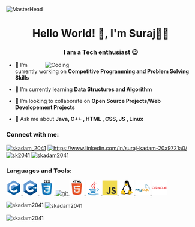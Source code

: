 ![MasterHead](https://wallpaperaccess.com/full/1424893.jpg)
<h1 align="center">Hello World! 👋, I'm Suraj👨‍💻</h1>
<h3 align="center">I am a Tech enthusiast 😉</h3>
<img align="right" alt="Coding" width="400" src="https://code.ankitpathshala.com/wp-content/uploads/2020/12/homeAvatar.gif">



- 🔭 I’m currently working on **Competitive Programming and Problem Solving Skills**

- 🌱 I’m currently learning **Data Structures and Algorithm**

- 👯 I’m looking to collaborate on **Open Source Projects/Web Developement Projects**

- 💬 Ask me about **Java, C++ , HTML , CSS, JS , Linux**

<h3 align="left">Connect with me:</h3>
<p align="left">
<a href="https://twitter.com/skadam_2041" target="blank"><img align="center" src="https://raw.githubusercontent.com/rahuldkjain/github-profile-readme-generator/master/src/images/icons/Social/twitter.svg" alt="skadam_2041" height="30" width="40" /></a>
<a href="https://linkedin.com/in/https://www.linkedin.com/in/suraj-kadam-20a9721a0/" target="blank"><img align="center" src="https://raw.githubusercontent.com/rahuldkjain/github-profile-readme-generator/master/src/images/icons/Social/linked-in-alt.svg" alt="https://www.linkedin.com/in/suraj-kadam-20a9721a0/" height="30" width="40" /></a>
<a href="https://www.codechef.com/users/sk2041" target="blank"><img align="center" src="https://cdn.jsdelivr.net/npm/simple-icons@3.1.0/icons/codechef.svg" alt="sk2041" height="30" width="40" /></a>
<a href="https://www.leetcode.com/skadam2041" target="blank"><img align="center" src="https://raw.githubusercontent.com/rahuldkjain/github-profile-readme-generator/master/src/images/icons/Social/leet-code.svg" alt="skadam2041" height="30" width="40" /></a>
</p>

<h3 align="left">Languages and Tools:</h3>
<p align="left"> <a href="https://www.cprogramming.com/" target="_blank" rel="noreferrer"> <img src="https://raw.githubusercontent.com/devicons/devicon/master/icons/c/c-original.svg" alt="c" width="40" height="40"/> </a> <a href="https://www.w3schools.com/cpp/" target="_blank" rel="noreferrer"> <img src="https://raw.githubusercontent.com/devicons/devicon/master/icons/cplusplus/cplusplus-original.svg" alt="cplusplus" width="40" height="40"/> </a> <a href="https://www.w3schools.com/css/" target="_blank" rel="noreferrer"> <img src="https://raw.githubusercontent.com/devicons/devicon/master/icons/css3/css3-original-wordmark.svg" alt="css3" width="40" height="40"/> </a> <a href="https://git-scm.com/" target="_blank" rel="noreferrer"> <img src="https://www.vectorlogo.zone/logos/git-scm/git-scm-icon.svg" alt="git" width="40" height="40"/> </a> <a href="https://www.w3.org/html/" target="_blank" rel="noreferrer"> <img src="https://raw.githubusercontent.com/devicons/devicon/master/icons/html5/html5-original-wordmark.svg" alt="html5" width="40" height="40"/> </a> <a href="https://www.java.com" target="_blank" rel="noreferrer"> <img src="https://raw.githubusercontent.com/devicons/devicon/master/icons/java/java-original.svg" alt="java" width="40" height="40"/> </a> <a href="https://developer.mozilla.org/en-US/docs/Web/JavaScript" target="_blank" rel="noreferrer"> <img src="https://raw.githubusercontent.com/devicons/devicon/master/icons/javascript/javascript-original.svg" alt="javascript" width="40" height="40"/> </a> <a href="https://www.linux.org/" target="_blank" rel="noreferrer"> <img src="https://raw.githubusercontent.com/devicons/devicon/master/icons/linux/linux-original.svg" alt="linux" width="40" height="40"/> </a> <a href="https://www.mysql.com/" target="_blank" rel="noreferrer"> <img src="https://raw.githubusercontent.com/devicons/devicon/master/icons/mysql/mysql-original-wordmark.svg" alt="mysql" width="40" height="40"/> </a> <a href="https://www.oracle.com/" target="_blank" rel="noreferrer"> <img src="https://raw.githubusercontent.com/devicons/devicon/master/icons/oracle/oracle-original.svg" alt="oracle" width="40" height="40"/> </a> </p>

<p><img align="left" src="https://github-readme-stats.vercel.app/api/top-langs?username=skadam2041&show_icons=true&locale=en&layout=compact" alt="skadam2041" /></p>

<p>&nbsp;<img align="center" src="https://github-readme-stats.vercel.app/api?username=skadam2041&show_icons=true&locale=en" alt="skadam2041" /></p>

<p><img align="center" src="https://github-readme-streak-stats.herokuapp.com/?user=skadam2041&" alt="skadam2041" /></p>

